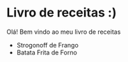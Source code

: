 # Livro de receitas :)

Olá! Bem vindo ao meu livro de receitas 
 
 - Strogonoff de Frango
 - Batata Frita de Forno
